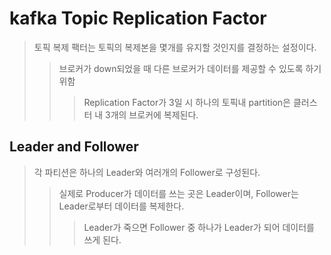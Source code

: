 # kafka Topic Replication Factor

> 토픽 복제 팩터는 토픽의 복제본을 몇개를 유지할 것인지를 결정하는 설정이다.
>
> > 브로커가 down되었을 때 다른 브로커가 데이터를 제공할 수 있도록 하기 위함
> >
> > > Replication Factor가 3일 시 하나의 토픽내 partition은 클러스터 내 3개의 브로커에 복제된다.

## Leader and Follower

> 각 파티션은 하나의 Leader와 여러개의 Follower로 구성된다.
>
> > 실제로 Producer가 데이터를 쓰는 곳은 Leader이며, Follower는 Leader로부터 데이터를 복제한다.
> >
> > > Leader가 죽으면 Follower 중 하나가 Leader가 되어 데이터를 쓰게 된다.
